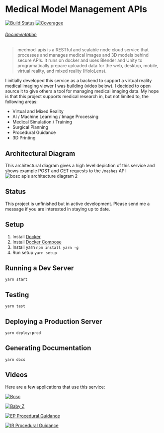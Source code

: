 # Medical Model Management APIs

[![Build Status](https://travis-ci.com/CodeRhymesLife/medical-model-management-apis.svg?branch=master)](https://travis-ci.com/CodeRhymesLife/medical-model-management-apis)
[![Coveragee](https://coveralls.io/repos/github/CodeRhymesLife/medical-model-management-apis/badge.svg?branch=travis)](https://coveralls.io/github/CodeRhymesLife/medical-model-management-apis)

###### [Documentation](docs/README.md)

> medmod-apis is a RESTful and scalable node cloud service that processes and manages medical images and 3D models behind secure APIs. It runs on docker and uses Blender and Unity to programatically prepare uploaded data for the web, desktop, mobile, virtual reality, and mixed reality (HoloLens).

I initially developed this service as a backend to support a virtual reality medical imaging viewer I was building (video below). I decided to open source it to give others a tool for managing medical imaging data. My hope is that this project supports medical research in, but not limited to, the following areas:
- Virtual and Mixed Reality
- AI / Machine Learning / Image Processing
- Medical Simulation / Training
- Surgical Planning
- Procedural Guidance
- 3D Printing

## Architectural Diagram
This architectural diagram gives a high level depiction of this service and shows example POST and GET requests to the ```/meshes``` API
![bosc apis architecture diagram 2](https://user-images.githubusercontent.com/2764891/44445775-386b4900-a597-11e8-83ec-59e75d2ae6b4.png)

## Status
This project is unfinished but in active development. Please send me a message if you are interested in staying up to date.

## Setup
1. Install [Docker](https://docs.docker.com/install/linux/docker-ce/ubuntu/)
2. Install [Docker Compose](https://docs.docker.com/compose/install/#install-compose)
3. Install yarn `npm install yarn -g`
4. Run setup `yarn setup`

## Running a Dev Server
`yarn start`

## Testing
`yarn test`

## Deploying a Production Server
`yarn deploy:prod`

## Generating Documentation
`yarn docs`

## Videos
Here are a few applications that use this service:

[![Bosc](https://img.youtube.com/vi/H1NS6GyttLg/0.jpg)](https://www.youtube.com/watch?v=H1NS6GyttLg "Bosc")

[![Baby Z](https://i.ytimg.com/vi_webp/8SUFeplhgBI/hqdefault.webp)](https://www.youtube.com/watch?v=8SUFeplhgBI, "Baby Z")

[![EP Procedural Guidance](https://user-images.githubusercontent.com/2764891/44436623-1eb40c80-a56b-11e8-949d-e2d1d00ff861.png)](https://drive.google.com/a/pyrusmedical.com/file/d/1Pss_oNLa64zbB8OdCJjUB1zj7Vb4KNYv/view?usp=drivesdk, "EP Procedural Guidance")

[![IR Procedural Guidance](https://user-images.githubusercontent.com/2764891/44436599-f7f5d600-a56a-11e8-9fde-1a2373b0f44c.png)](https://drive.google.com/a/pyrusmedical.com/file/d/1lUXK06cWIYIcm8cMJcoedTnnCohcmmdV/view?usp=drivesdk, "IR Procedural Guidance")
